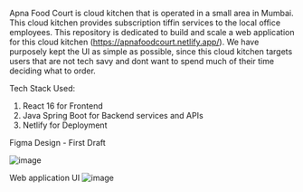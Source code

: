 Apna Food Court is cloud kitchen that is operated in a small area in Mumbai. This cloud kitchen provides subscription tiffin services to the local office employees. This repository is dedicated to build and scale a web application for this cloud kitchen (https://apnafoodcourt.netlify.app/). We have purposely kept the UI as simple as possible, since this cloud kitchen targets users that are not tech savy and dont want to spend much of their time deciding what to order.

Tech Stack Used:
1) React 16 for Frontend 
2) Java Spring Boot for Backend services and APIs
3) Netlify for Deployment

Figma Design - First Draft

![image](https://github.com/user-attachments/assets/80bc0945-05c9-4eb5-b2ec-47674bc40455)


Web application UI
![image](https://github.com/user-attachments/assets/46ee9f95-ec19-4c01-ab9c-cad46e8b10aa)



